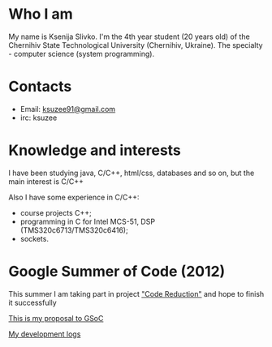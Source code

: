 # Who I am

My name is Ksenija Slivko. I'm the 4th year student (20 years old) of
the Chernihiv State Technological University (Chernihiv, Ukraine). The
specialty - computer science (system programming).

# Contacts

-   Email: <ksuzee91@gmail.com>
-   irc: ksuzee

# Knowledge and interests

I have been studying java, C/C++, html/css, databases and so on, but the
main interest is C/C++

Also I have some experience in C/C++:

-   course projects C++;
-   programming in C for Intel MCS-51, DSP (TMS320c6713/TMS320c6416);
-   sockets.

# Google Summer of Code (2012)

This summer I am taking part in project ["Code
Reduction"](http://brlcad.org/wiki/Code_Reduction) and hope to finish it
successfully

[This is my proposal to
GSoC](http://brlcad.org/wiki/User:Ksuzee/Proposal)

[My development logs](http://brlcad.org/wiki/User:Ksuzee/Reports)
